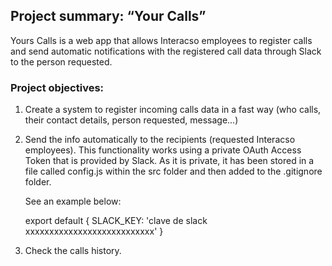 

## Project summary: “Your Calls”

Yours Calls is a web app that allows Interacso employees to register calls and send automatic notifications with the registered call data through Slack to the person requested.

### Project objectives:

1. Create a system to register incoming calls data in a fast way (who calls, their contact details, person requested, message...)

2. Send the info automatically to the recipients (requested Interacso employees). This functionality works using a private OAuth Access Token that is provided by Slack. As it is private, it has been stored in a file called config.js within the src folder and then added to the .gitignore folder. 

    See an example below: 

    export default {
    SLACK_KEY: 'clave de slack xxxxxxxxxxxxxxxxxxxxxxxxxxx'
    }


3. Check the calls history.
















